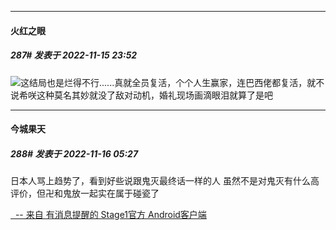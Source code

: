 

*****

####  火红之眼  
##### 287#       发表于 2022-11-15 23:52

<img src="https://static.saraba1st.com/image/smiley/face2017/049.png" referrerpolicy="no-referrer">这结局也是烂得不行......真就全员复活，个个人生赢家，连巴西佬都复活，就不说希咲这种莫名其妙就没了敌对动机，婚礼现场画滴眼泪就算了是吧



*****

####  今城果天  
##### 288#       发表于 2022-11-16 05:27

日本人骂上趋势了，看到好些说跟鬼灭最终话一样的人
虽然不是对鬼灭有什么高评价，但卍和鬼放一起实在属于碰瓷了

[  -- 来自 有消息提醒的 Stage1官方 Android客户端](https://www.coolapk.com/apk/140634)

